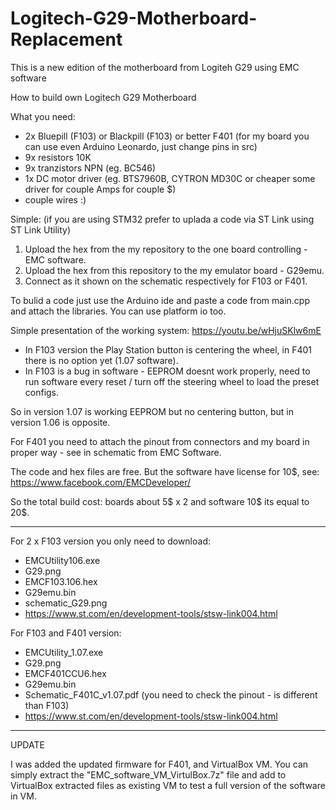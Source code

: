 # Logitech-G29-Motherboard-Replacement
This is a new edition of the motherboard from Logiteh G29 using EMC software

How to build own Logitech G29 Motherboard

What you need:
- 2x Bluepill (F103) or Blackpill (F103) or better F401 (for my board you can use even Arduino Leonardo, just change pins in src)
- 9x resistors 10K
- 9x tranzistors NPN (eg. BC546)
- 1x DC motor driver (eg. BTS7960B, CYTRON MD30C or cheaper some driver for couple Amps for couple $)
- couple wires :)

Simple:
(if you are using STM32 prefer to uplada a code via ST Link using ST Link Utility)
1. Upload the hex from the my repository to the one board controlling - EMC software.
2. Upload the hex from this repository to the my emulator board - G29emu.
3. Connect as it shown on the schematic respectively for F103 or F401.

To bulid a code just use the Arduino ide and paste a code from main.cpp and attach the libraries. You can use platform io too.

Simple presentation of the working system:
https://youtu.be/wHjuSKlw6mE

- In F103 version the Play Station button is centering the wheel, in F401 there is no option yet (1.07 software).
- In F103 is a bug in software - EEPROM doesnt work properly, need to run software every reset / turn off the steering wheel to load the preset configs.

So in version 1.07 is working EEPROM but no centering button, but in version 1.06 is opposite.

For F401 you need to attach the pinout from connectors and my board in proper way - see in schematic from EMC Software.

The code and hex files are free.
But the software have license for 10$, see: https://www.facebook.com/EMCDeveloper/

So the total build cost: boards about 5$ x 2 and software 10$ its equal to 20$.

---

For 2 x F103 version you only need to download:
- EMCUtility106.exe
- G29.png
- EMCF103.106.hex
- G29emu.bin
- schematic_G29.png
- https://www.st.com/en/development-tools/stsw-link004.html

For F103 and F401 version:
- EMCUtility_1.07.exe
- G29.png
- EMCF401CCU6.hex
- G29emu.bin
- Schematic_F401C_v1.07.pdf (you need to check the pinout - is different than F103)
- https://www.st.com/en/development-tools/stsw-link004.html

---
UPDATE

I was added the updated firmware for F401, and VirtualBox VM. You can simply extract the "EMC_software_VM_VirtulBox.7z" file and add to VirtualBox extracted files as existing VM to test a full version of the software in VM.
